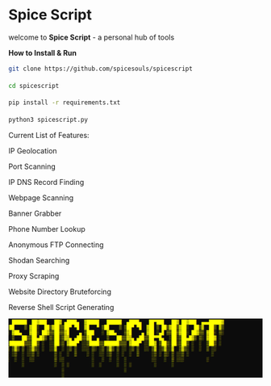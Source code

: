 # Spice Script

welcome to **Spice Script** - a personal hub of tools

**How to Install & Run**
```bash
git clone https://github.com/spicesouls/spicescript

cd spicescript

pip install -r requirements.txt

python3 spicescript.py
```

Current List of Features:

IP Geolocation

Port Scanning

IP DNS Record Finding

Webpage Scanning

Banner Grabber

Phone Number Lookup

Anonymous FTP Connecting

Shodan Searching

Proxy Scraping

Website Directory Bruteforcing

Reverse Shell Script Generating

![Image of SpiceScript](spicescriptv2.PNG)
